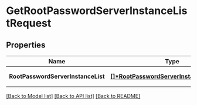 # GetRootPasswordServerInstanceListRequest

## Properties
Name | Type | Description | Notes
------------ | ------------- | ------------- | -------------
**RootPasswordServerInstanceList** | **[[]\*RootPasswordServerInstanceParameter](RootPasswordServerInstanceParameter.md)** | 인스턴스태그리스트 | [default to null]

[[Back to Model list]](../README.md#documentation-for-models) [[Back to API list]](../README.md#documentation-for-api-endpoints) [[Back to README]](../README.md)


